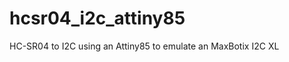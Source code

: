 hcsr04_i2c_attiny85
===================

HC-SR04 to I2C using an Attiny85 to emulate an MaxBotix I2C XL
